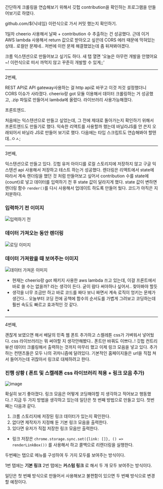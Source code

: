간단하게 크롤링을 연습해보기 위해서 깃헙 contribution을 확인하는 프로그램을 만들어보기로 하였다.

github.com/${닉네임} 이런식으로 가서 커밋 했는지 확인하기.

1일차 cheerio 사용해서 날짜 + contribution 수 추출하는 건 성공했다.
근데 이거 AWS lambda 사용해서 return 값으로 받아오고 싶은데 CORS 에러 때문에 막혀있는 상태.. 로컬만 문제네.. 저번에 이런 문제 해결했었는데 좀 뒤져봐야겠다.

크롬 익스텐션으로 만들어보고 싶기도 하다. 새 탭 열면 '오늘은 아무런 개발을 안했어요~! 이런식으로 떠서 까먹지 않고 꾸준히 개발할 수 있게;;'


---
2번째,

REST API로 API gateway사용하는 걸 http api로 바꾸고 이것 저것 설정했더니 CORS 이슈가 사라졌다.
cheerio랑 got 모듈 이용해서 데이터 크롤링하는 거 성공했고, .zip 파일로 만들어서 lambda에 올렸다. 라이브러리 사용가능해졌다.

프론트엔드.

처음에는 익스텐션으로 만들고 싶었는데, 그 전에 제대로 돌아가는지 확인하기 위해서 프론트엔드도 만들기로 했다. 익숙한 리액트를 사용할까 했는데 바닐라JS를 안 쓴지 오래되어서 바닐라 JS로 만들어 보기로 했다. 다음에는 타입 스크립트도 연습해봐야 할텐데..ㅇㅅ;


---
3번째,

익스텐션으로 만들고 있다.  깃헙 유저 아이디를 로컬 스토리지에 저장하지 않고 구글 익스텐션 api 사용해서 저장하고 테스트 하는거 성공했다. 
렌더링은 리액트에서 state에 따라서 계속 렌더링을 했던 것 처럼 만들어보고 싶어서 contribution 수를 state에 {count}로 넣고 데이터를 입력하기 전 후 state 값이 달라지게 했다. state 값이 변하면  렌더링 함수 `render()`를 다시 사용해서 업데이트 하도록 만들어 뒀다. 코드가 아직은 지저분하다.

### 입력하기 전 이미지
![입력하기 전](https://user-images.githubusercontent.com/52706443/128021657-2f527194-ec5f-46b2-90c6-406d09e2463a.png) 

### 데이터 가져오는 동안 렌더링
![로딩 이미지](https://user-images.githubusercontent.com/52706443/128021740-1182fed3-1825-4a13-b0c3-93ece920b2e6.png)

### 데이터 가져왔을 때 보여주는 이미지 
![데이터 가져온 이미지](https://user-images.githubusercontent.com/52706443/128021779-b1836f8b-0cdb-430b-919e-f2622c002362.png)

- 현재는 cheerio랑 got 패키지 사용한 aws lambda 쓰고 있는데, 이걸 프론트에서 바로 쓸 수는 없을까? 라는 생각이 든다. 굳이 람다 써야하나 싶어서.. 찾아봐야 할듯
- 생각을 너무 조금만 하고 바로 코드를 짜다 보니 짜면서 계속 로직이 엉키는 문제가 생긴다... 오늘부터 코딩 전에 공책에 함수의 순서도를 가볍게 그려보고 코딩하는데 훨씬 속도도 빠르고 효과적인 것 같다.
- 

---
4번째,

괜찮게 보였으면 해서 배달의 민족 웹 폰트 추가하고 스켈레톤 css가 가벼워서 넣어뒀다. css 라이브러리는 뭐 써야할 지 생각안해봤다.. 폰트만 바꿔도 이쁘다..! 깃헙 컨트리뷰션 데이터 크롤링해서 출력하는 것까지 마무리 했고 이제 링크 모음을 넣고 있다. 추가하는 컨텐츠들은 모두 나의 귀차니즘에 달려있다. 기본적인 홈페이지들은 url을 직접 쳐서 들어가는데 귀찮아서 링크로 대체하려고 한다.

### 진행 상황 ( 폰트 및 스켈레톤 css 라이브러리 적용 + 링크 모음 추가)
![image](https://user-images.githubusercontent.com/52706443/128352869-19e13052-b186-4e36-9772-308631f8814a.png)

확실히 보기 좋아졌다. 링크 모음은 어떻게 코딩해야할 지 생각하고 적어보고 행동했다..!
지금 두 가지 방법을 생각하고 있는데 일단은 첫 번째 방법으로 만들고 있다. 첫번째는 다음과 같다.

1. 크롬 스토리지에 저장된 링크 데이터가 있는지 확인한다.
2. 없다면 제작자가 지정해 둔 기본 링크 모음을 출력한다.
3. 있다면 유저가 직접 저장한 링크 모음만 출력한다. 
- 링크 저장은 `chrome.storage.sync.set({link: []}, () => renderLinkBox())` 를 사용해서 하고 콜백으로 리렌더링을 실행한다.

두번째는 탭으로 메뉴를 구성하여 두 가지 모두를 보여주는 방식이다.

1번 탭에는 **기본 링크** 2번 탭에는 **커스텀 링크** 로 해서 두 개 모두 보여주는 방식이다.

일단은 첫 번째 방식으로 만들어서 사용해보고 불편함이 있으면 두 번째 방식으로 변경할 예정이다.
